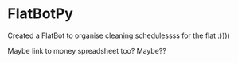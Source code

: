 # FlatBotPy

Created a FlatBot to organise cleaning schedulessss for the flat :))))

Maybe link to money spreadsheet too? Maybe??

